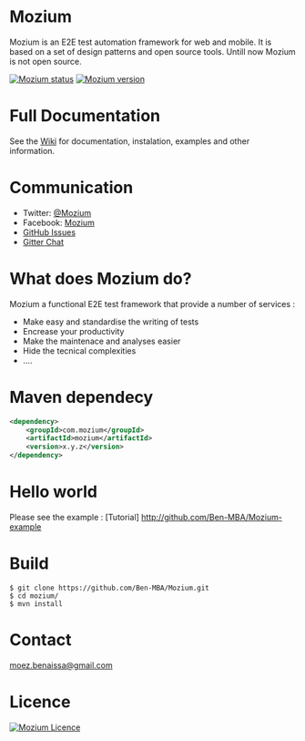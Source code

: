 # Mozium
Mozium is an E2E test automation framework for web and mobile. It is based on a set of design patterns and open source tools. 
Untill now Mozium is not open source.

[![Mozium status](https://img.shields.io/badge/Mozium-Passed-blue.svg)](https://img.shields.io/badge/Mozium-Passed-blue.svg)
[![Mozium version](https://img.shields.io/badge/Mozium-v--1.0.3-green.svg)](https://img.shields.io/badge/Mozium-v--1.0.3-green.svg)



# Full Documentation
See the [Wiki](https://github.com/Ben-MBA/Mozium/wiki) for documentation, instalation, examples and other information.

# Communication

- Twitter: [@Mozium](https://twitter.com/MoziumTestAuto)
- Facebook: [Mozium](http://facebook.com/page/Mozium)
- [GitHub Issues](https://github.com/Ben-MBA/Mozium/issues)
- [Gitter Chat](https://gitter.im/Mozium/Lobby)


# What does Mozium do?

Mozium a functional E2E test framework that provide a number of services :
* Make easy and standardise the writing of tests
* Encrease your productivity
* Make the maintenace and analyses easier
* Hide the tecnical complexities 
* ....
 
# Maven dependecy

```xml
<dependency>
    <groupId>com.mozium</groupId>
    <artifactId>mozium</artifactId>
    <version>x.y.z</version>
</dependency>
```

# Hello world

Please see the example : [Tutorial] http://github.com/Ben-MBA/Mozium-example


# Build
```
$ git clone https://github.com/Ben-MBA/Mozium.git
$ cd mozium/
$ mvn install
```

# Contact
moez.benaissa@gmail.com

# Licence

[![Mozium Licence](https://img.shields.io/badge/Licence-Private-blue.svg)](https://img.shields.io/badge/Licence-Private-blue.svg)


